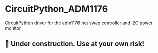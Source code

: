 # CircuitPython_ADM1176
CircuitPython driver for the adm1176 hot swap controller and I2C power monitor

## 🚧 Under construction. Use at your own risk!
